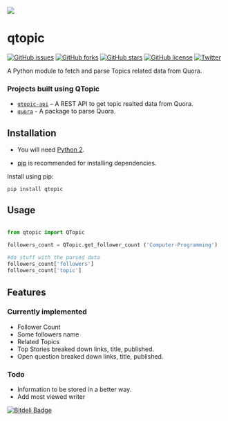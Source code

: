![](https://img.shields.io/badge/-pyQTopic-blueviolet.svg)

# qtopic 

[![GitHub issues](https://img.shields.io/github/issues/tapaswenipathak/pyQTopic.svg)](https://github.com/tapaswenipathak/pyQTopic/issues)
[![GitHub forks](https://img.shields.io/github/forks/tapaswenipathak/pyQTopic.svg)](https://github.com/tapaswenipathak/pyQTopic/network)
[![GitHub stars](https://img.shields.io/github/stars/tapaswenipathak/pyQTopic.svg)](https://github.com/tapaswenipathak/pyQTopic/stargazers)
[![GitHub license](https://img.shields.io/github/license/tapaswenipathak/pyQTopic.svg)](https://github.com/tapaswenipathak/pyQTopic/blob/master/License.txt)
[![Twitter](https://img.shields.io/twitter/url/https/github.com/tapaswenipathak/pyQTopic.svg?label=pyQTopic&style=social)](https://twitter.com/intent/tweet?text=pyQTopic:&url=https%3A%2F%2Fgithub.com%2Ftapaswenipathak%2FpyQTopic)

A Python module to fetch and parse Topics related data from Quora.

### Projects built using QTopic
* [`qtopic-api`](https://github.com/tapasweni-pathak/qtopic-api) – A REST API to get topic realted data from Quora.
* [`quora`](https://github.com/tapaswenipathak/quora) - A package to parse Quora.


## Installation

* You will need [Python 2](https://www.python.org/download/). 

* [pip](http://pip.readthedocs.org/en/latest/installing.html) is recommended for installing dependencies.

Install using pip:

    pip install qtopic

## Usage

```python

from qtopic import QTopic

followers_count = QTopic.get_follower_count ('Computer-Programming')
    
#do stuff with the parsed data
followers_count['followers']
followers_count['topic']

```

## Features
### Currently implemented

* Follower Count
* Some followers name 
* Related Topics
* Top Stories
    breaked down links, title, published. 
* Open question
    breaked down links, title, published. 


### Todo
* Information to be stored in a better way.  
* Add most viewed writer

[![Bitdeli Badge](https://d2weczhvl823v0.cloudfront.net/tapasweni-pathak/pyqtopic/trend.png)](https://bitdeli.com/free "Bitdeli Badge")
